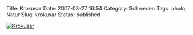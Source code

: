 Title: Krokusar
Date: 2007-03-27 16:54
Category: Schweden
Tags: photo, Natur
Slug: krokusar
Status: published

[![Krokusar](/pic/krokus_s.jpg "Krokusar")](/pic/krokus_l.jpg)

